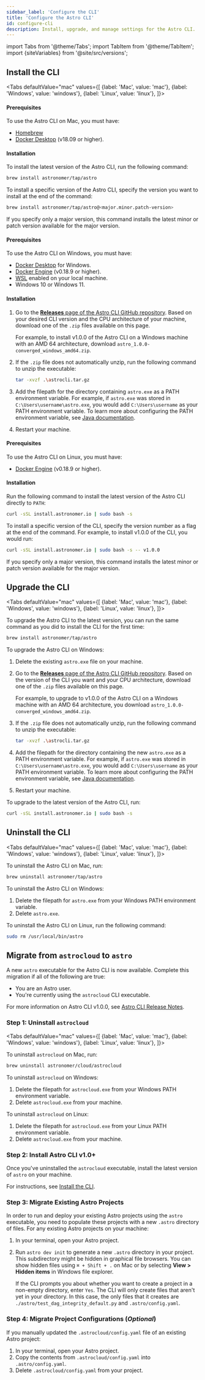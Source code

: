 ```yaml
---
sidebar_label: 'Configure the CLI'
title: 'Configure the Astro CLI'
id: configure-cli
description: Install, upgrade, and manage settings for the Astro CLI.
---
```


import Tabs from '@theme/Tabs';
import TabItem from '@theme/TabItem';
import {siteVariables} from '@site/src/versions';

## Install the CLI

<Tabs
    defaultValue="mac"
    values={[
        {label: 'Mac', value: 'mac'},
        {label: 'Windows', value: 'windows'},
        {label: 'Linux', value: 'linux'},
    ]}>
<TabItem value="mac">

#### Prerequisites

To use the Astro CLI on Mac, you must have:

- [Homebrew](https://brew.sh/)
- [Docker Desktop](https://docs.docker.com/get-docker/) (v18.09 or higher).

#### Installation

To install the latest version of the Astro CLI, run the following command:

```sh
brew install astronomer/tap/astro
```

To install a specific version of the Astro CLI, specify the version you want to install at the end of the command:

```sh
brew install astronomer/tap/astro@<major.minor.patch-version>
```

If you specify only a major version, this command installs the latest minor or patch version available for the major version.

</TabItem>

<TabItem value="windows">

#### Prerequisites

To use the Astro CLI on Windows, you must have:

- [Docker Desktop](https://docs.docker.com/desktop/windows/install/) for Windows.
- [Docker Engine](https://docs.docker.com/engine/install/) (v0.18.9 or higher).
- [WSL](https://docs.microsoft.com/en-us/windows/wsl/install) enabled on your local machine.
-  Windows 10 or Windows 11.

#### Installation

1. Go to the [**Releases** page of the Astro CLI GitHub repository](https://github.com/astronomer/astro-cli/releases). Based on your desired CLI version and the CPU architecture of your machine, download one of the `.zip` files available on this page.

    For example, to install v1.0.0 of the Astro CLI on a Windows machine with an AMD 64 architecture, download `astro_1.0.0-converged_windows_amd64.zip`.

2. If the `.zip` file does not automatically unzip, run the following command to unzip the executable:

    ```sh
    tar -xvzf .\astrocli.tar.gz
    ```

3. Add the filepath for the directory containing `astro.exe` as a PATH environment variable. For example, if `astro.exe` was stored in `C:\Users\username\astro.exe`, you would add `C:\Users\username` as your PATH environment variable. To learn more about configuring the PATH environment variable, see [Java documentation](https://www.java.com/en/download/help/path.html).

4. Restart your machine.

</TabItem>

<TabItem value="linux">

#### Prerequisites

To use the Astro CLI on Linux, you must have:

- [Docker Engine](https://docs.docker.com/engine/install/) (v0.18.9 or higher).

#### Installation

Run the following command to install the latest version of the Astro CLI directly to `PATH`:

```sh
curl -sSL install.astronomer.io | sudo bash -s
```

To install a specific version of the CLI, specify the version number as a flag at the end of the command. For example, to install v1.0.0 of the CLI, you would run:

```sh
curl -sSL install.astronomer.io | sudo bash -s -- v1.0.0
```

If you specify only a major version, this command installs the latest minor or patch version available for the major version.

</TabItem>

</Tabs>


## Upgrade the CLI

<Tabs
    defaultValue="mac"
    values={[
        {label: 'Mac', value: 'mac'},
        {label: 'Windows', value: 'windows'},
        {label: 'Linux', value: 'linux'},
    ]}>
<TabItem value="mac">

To upgrade the Astro CLI to the latest version, you can run the same command as you did to install the CLI for the first time:

```sh
brew install astronomer/tap/astro
```

</TabItem>

<TabItem value="windows">

To upgrade the Astro CLI on Windows:

1. Delete the existing `astro.exe` file on your machine.

2. Go to the [**Releases** page of the Astro CLI GitHub repository](https://github.com/astronomer/astro-cli/releases). Based on the version of the CLI you want and your CPU architecture, download one of the `.zip` files available on this page.

     For example, to upgrade to v1.0.0 of the Astro CLI on a Windows machine with an AMD 64 architecture, you download `astro_1.0.0-converged_windows_amd64.zip`.

3. If the `.zip` file does not automatically unzip, run the following command to unzip the executable:

    ```sh
    tar -xvzf .\astrocli.tar.gz
    ```

4. Add the filepath for the directory containing the new `astro.exe` as a PATH environment variable. For example, if `astro.exe` was stored in `C:\Users\username\astro.exe`, you would add `C:\Users\username` as your PATH environment variable. To learn more about configuring the PATH environment variable, see [Java documentation](https://www.java.com/en/download/help/path.html).

5. Restart your machine.

</TabItem>

<TabItem value="linux">

To upgrade to the latest version of the Astro CLI, run:

```sh
curl -sSL install.astronomer.io | sudo bash -s
```

</TabItem>

</Tabs>

## Uninstall the CLI

<Tabs
    defaultValue="mac"
    values={[
        {label: 'Mac', value: 'mac'},
        {label: 'Windows', value: 'windows'},
        {label: 'Linux', value: 'linux'},
    ]}>
<TabItem value="mac">

To uninstall the Astro CLI on Mac, run:

```sh
brew uninstall astronomer/tap/astro
```

</TabItem>

<TabItem value="windows">

To uninstall the Astro CLI on Windows:

1. Delete the filepath for `astro.exe` from your Windows PATH environment variable.
2. Delete `astro.exe`.

</TabItem>

<TabItem value="linux">

To uninstall the Astro CLI on Linux, run the following command:

```sh
sudo rm /usr/local/bin/astro
```

</TabItem>

</Tabs>

## Migrate from `astrocloud` to `astro`

A new `astro` executable for the Astro CLI is now available. Complete this migration if all of the following are true:

- You are an Astro user.
- You're currently using the `astrocloud` CLI executable.

For more information on Astro CLI v1.0.0, see [Astro CLI Release Notes](cli/release-notes.md).

### Step 1: Uninstall `astrocloud`

<Tabs
    defaultValue="mac"
    values={[
        {label: 'Mac', value: 'mac'},
        {label: 'Windows', value: 'windows'},
        {label: 'Linux', value: 'linux'},
    ]}>
<TabItem value="mac">

To uninstall `astrocloud` on Mac, run:

```sh
brew uninstall astronomer/cloud/astrocloud
```

</TabItem>

<TabItem value="windows">

To uninstall `astrocloud` on Windows:

1. Delete the filepath for `astrocloud.exe` from your Windows PATH environment variable.
2. Delete `astrocloud.exe` from your machine.

</TabItem>

<TabItem value="linux">

To uninstall `astrocloud` on Linux:

1. Delete the filepath for `astrocloud.exe` from your Linux PATH environment variable.
2. Delete `astrocloud.exe` from your machine.

</TabItem>

</Tabs>

### Step 2: Install Astro CLI v1.0+

Once you've uninstalled the `astrocloud` executable, install the latest version of `astro` on your machine.

For instructions, see [Install the CLI](cli/configure-cli.md#install-the-cli).

### Step 3: Migrate Existing Astro Projects

In order to run and deploy your existing Astro projects using the `astro` executable, you need to populate these projects with a new `.astro` directory of files. For any existing Astro projects on your machine:

1. In your terminal, open your Astro project.
2. Run `astro dev init` to generate a new `.astro` directory in your project. This subdirectory might be hidden in graphical file browsers. You can show hidden files using `⌘ + Shift + .` on Mac or by selecting **View > Hidden items** in Windows file explorer.

    If the CLI prompts you about whether you want to create a project in a non-empty directory, enter `Yes`. The CLI will only create files that aren't yet in your directory. In this case, the only files that it creates are `./astro/test_dag_integrity_default.py` and `.astro/config.yaml`.

### Step 4: Migrate Project Configurations (_Optional_)

If you manually updated the `.astrocloud/config.yaml` file of an existing Astro project:

1. In your terminal, open your Astro project.
2. Copy the contents from `.astrocloud/config.yaml` into `.astro/config.yaml`.
3. Delete `.astrocloud/config.yaml` from your project.

